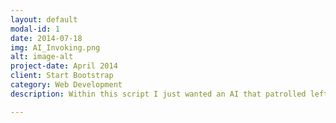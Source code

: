 ```yaml
---
layout: default
modal-id: 1
date: 2014-07-18
img: AI_Invoking.png
alt: image-alt
project-date: April 2014
client: Start Bootstrap
category: Web Development
description: Within this script I just wanted an AI that patrolled left and right, the object this was attached to was symmetrical so it didnt need to turn or rotate to face the way it was going, we simply wanted it to move one way and then after a brief delay we wanted it to move in the opposite direction.

---
```

